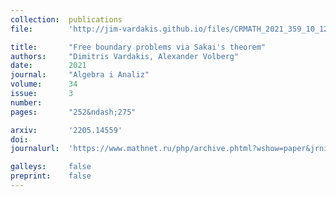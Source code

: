 ```yaml
---
collection:  publications
file:        'http://jim-vardakis.github.io/files/CRMATH_2021_359_10_1233_0.pdf'

title:       "Free boundary problems via Sakai's theorem"
authors:     "Dimitris Vardakis, Alexander Volberg"
date:        2021
journal:     "Algebra i Analiz"
volume:      34
issue:       3
number:      
pages:       "252&ndash;275"

arxiv:       '2205.14559'
doi:         
journalurl:  'https://www.mathnet.ru/php/archive.phtml?wshow=paper&jrnid=aa&paperid=1818&option_lang=eng'

galleys:     false
preprint:    false
---
```

